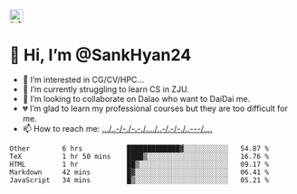 ##  <img src="https://user-images.githubusercontent.com/1303154/88677602-1635ba80-d120-11ea-84d8-d263ba5fc3c0.gif" width="24px" alt="hi"> 
# 👋 Hi, I’m @SankHyan24
- 👀 I’m interested in CG/CV/HPC...
- 🌱 I’m currently struggling to learn CS in ZJU.
- 💞️ I’m looking to collaborate on Dalao who want to DaiDai me.
- 💔 I’m glad to learn my professional courses but they are too difficult for me.
- 📫 How to reach me: [.../..-/-./-.-./..../..-/.-/-./..---/....](mailto:sunchuan24@gmail.com)

<!---
SankHyan24/SankHyan24 is a ✨ special ✨ repository because its `README.md` (this file) appears on your GitHub profile.
You can click the Preview link to take a look at your changes.
--->
<!--START_SECTION:waka-->
```text
Other        6 hrs           █████████████▓░░░░░░░░░░░   54.87 % 
TeX          1 hr 50 mins    ████▒░░░░░░░░░░░░░░░░░░░░   16.76 % 
HTML         1 hr            ██▒░░░░░░░░░░░░░░░░░░░░░░   09.17 % 
Markdown     42 mins         █▓░░░░░░░░░░░░░░░░░░░░░░░   06.41 % 
JavaScript   34 mins         █▒░░░░░░░░░░░░░░░░░░░░░░░   05.21 % 
```
<!--END_SECTION:waka-->
